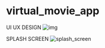 # virtual_movie_app



UI UX DESIGN
![img](https://github.com/YoussifFathi/virtual_movie_app/assets/111077052/6cb6cec7-463e-4fa9-91cc-64782573c78b)

SPLASH SCREEN
![splash_screen](https://github.com/YoussifFathi/virtual_movie_app/assets/111077052/432886ca-f5e5-40af-88a7-bee242349c15)
